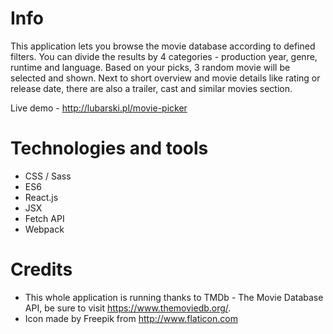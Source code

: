 # Info
This application lets you browse the movie database according to defined filters. You can divide the results by 4 categories - production year, genre, runtime and language. Based on your picks, 3 random movie will be selected and shown. Next to short overview and movie details like rating or release date, there are also a trailer, cast and similar movies section.

Live demo - http://lubarski.pl/movie-picker

# Technologies and tools
* CSS / Sass
* ES6
* React.js
* JSX
* Fetch API
* Webpack

# Credits
* This whole application is running thanks to TMDb - The Movie Database API, be sure to visit https://www.themoviedb.org/.
* Icon made by Freepik from http://www.flaticon.com
